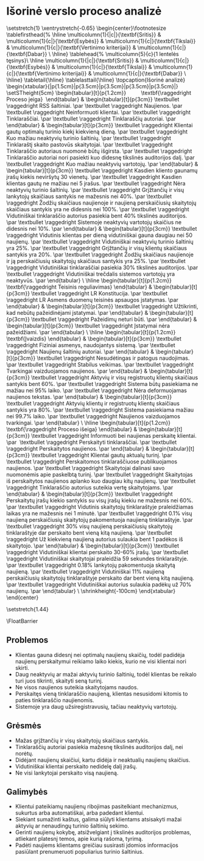 # Išorinė verslo proceso analizė

\setstretch{1}
\xentrystretch{-0.65}
\begin{center}\footnotesize
\tablefirsthead{%
    \hline
    \multicolumn{1}{|c|}{\textbf{Sritis}} &
    \multicolumn{1}{c|}{\textbf{Esybės}} &
    \multicolumn{1}{c|}{\textbf{Tikslai}} &
    \multicolumn{1}{c|}{\textbf{Vertinimo kriterijai}} &
    \multicolumn{1}{c|}{\textbf{Dabar}} \\
    \hline}
\tablehead{%
    \multicolumn{5}{c}{1 lentelės tęsinys}\\
    \hline
    \multicolumn{1}{|c|}{\textbf{Sritis}} &
    \multicolumn{1}{c|}{\textbf{Esybės}} &
    \multicolumn{1}{c|}{\textbf{Tikslai}} &
    \multicolumn{1}{c|}{\textbf{Vertinimo kriterijai}} &
    \multicolumn{1}{c|}{\textbf{Dabar}} \\
    \hline}
\tabletail{\hline}
\tablelasttail{\hline}
\topcaption{Išorinė analizė}
\begin{xtabular}{|p{1.5cm}|p{3.5cm}|p{3.5cm}|p{3.5cm}|p{3.5cm}|}
\setSTheight{5cm}
        \begin{tabular}[t]{p{1.2cm}}
            \textbf{\raggedright Proceso įeiga} 
        \end{tabular} &
        \begin{tabular}[t]{p{3cm}}
            \textbullet \raggedright RSS šaltiniai. \par
            \textbullet \raggedright Naujienos. \par
            \textbullet \raggedright Neinformuoti klientai. \par
            \textbullet \raggedright Tinklaraščiai. \par
            \textbullet \raggedright Tinklaraščių autoriai. \par
        \end{tabular} &
        \begin{tabular}[t]{p{3cm}}
            \textbullet \raggedright Klientai gautų optimalų turinio kiekį kiekvieną dieną. \par
            \textbullet \raggedright Kuo mažiau neaktyvių turinio šaltinių. \par
            \textbullet \raggedright Tinklaraštį skaito pastovūs skaitytojai. \par
            \textbullet \raggedright Tinklaraščio autoriaus nuomonė būtų išgirsta. \par
            \textbullet \raggedright Tinklaraščio autoriai nori pasiekti kuo didesnę tikslinės auditorijos dalį. \par
            \textbullet \raggedright Kuo mažiau neaktyvių vartotojų. \par
        \end{tabular} &
        \begin{tabular}[t]{p{3cm}}
            \textbullet \raggedright Kasdien kliento gaunamų įrašų kiekis neviršytų 30 vienetų. \par
            \textbullet \raggedright Kasdien klientas gautų ne mažiau nei 5 įrašus. \par
            \textbullet \raggedright Nėra neaktyvių turinio šaltinių. \par
            \textbullet \raggedright Grįžtančių ir visų lankytojų skaičiaus santykis ne mažesnis nei 40\%. \par
            \textbullet \raggedright Žodžių skaičiaus naujienoje ir naujieną perskaičiusių skaitytojų skaičiaus santykis yra ne didesnis nei 100\%. \par
            \textbullet \raggedright Vidutiniškai tinklaraščio autorius pasiekia bent 40\% tikslinės auditorijos. \par
            \textbullet \raggedright Sistemoje neaktyvių vartotojų skaičius ne didesnis nei 10\%. \par
         \end{tabular} &
        \begin{tabular}[t]{p{3cm}}
            \textbullet \raggedright Vidutinis klientas per dieną vidutiniškai gauna daugiau nei 50 naujienų. \par
            \textbullet \raggedright Vidutiniškai neaktyvių turinio šaltinių yra 25\%. \par
            \textbullet \raggedright Grįžtančių ir visų klientų skaičiaus santykis yra 20\%. \par
            \textbullet \raggedright Žodžių skaičiaus naujienoje ir ją perskaičiusių skaitytojų skaičiaus santykis yra 25\%. \par
            \textbullet \raggedright Vidutiniškai tinklaraščiai pasiekia 30\% tikslinės auditorijos. \par
            \textbullet \raggedright Vidutiniškai trečdalis sistemos vartotojų yra neaktyvūs. \par
        \end{tabular} \\ 
	\hline
        \begin{tabular}[t]{p{1.2cm}}
            \textbf{\raggedright Teisinis reguliavimas}
        \end{tabular} &
        \begin{tabular}[t]{p{3cm}}
            \textbullet \raggedright LR Konstitucija.  \par
            \textbullet \raggedright LR Asmens duomenų teisinės apsaugos įstatymas.  \par
        \end{tabular} &
        \begin{tabular}[t]{p{3cm}}
            \textbullet \raggedright Užtikrinti, kad nebūtų pažeidinėjami įstatymai. \par
        \end{tabular} &
        \begin{tabular}[t]{p{3cm}}
            \textbullet \raggedright Pažeidimų neturi būti. \par
        \end{tabular} &
        \begin{tabular}[t]{p{3cm}}
            \textbullet \raggedright Įstatymai nėra pažeidžiami.  \par
        \end{tabular} \\ 
	\hline
        \begin{tabular}[t]{p{1.2cm}}
           \textbf{Įvaizdis}
        \end{tabular} &
        \begin{tabular}[t]{p{3cm}}
            \textbullet \raggedright Fiziniai asmenys, naudojantys sistemą.  \par
            \textbullet \raggedright Naujienų šaltinių autoriai.  \par
        \end{tabular} &
        \begin{tabular}[t]{p{3cm}}
            \textbullet \raggedright Nesudėtingas ir patogus naudojimas. \par
            \textbullet \raggedright Stabilus veikimas. \par
            \textbullet \raggedright Tvarkingai vaizduojamos naujienos. \par
        \end{tabular} &
        \begin{tabular}[t]{p{3cm}}
            \textbullet \raggedright Aktyvių ir visų registruotų klientų skaičiaus santykis bent 60\%. \par
            \textbullet \raggedright Sistema būtų pasiekiama ne mažiau nei 95\% laiko. \par
            \textbullet \raggedright Nėra deformuojamas naujienos tekstas. \par
        \end{tabular} &
        \begin{tabular}[t]{p{3cm}}
            \textbullet \raggedright Aktyvių klientų ir registruotų klientų skaičiaus santykis yra 80\%. \par
            \textbullet \raggedright Sistema pasiekiama mažiau nei 99.7\% laiko.  \par
            \textbullet \raggedright Naujienos vaizduojamos tvarkingai.  \par
        \end{tabular} \\
	\hline
        \begin{tabular}[t]{p{1.2cm}}
            \textbf{\raggedright Proceso išeiga}
        \end{tabular} &
        \begin{tabular}[t]{p{3cm}}
            \textbullet \raggedright Informuoti bei naujienas perskaitę klientai. \par 
            \textbullet \raggedright Perskaityti tinklaraščiai. \par
            \textbullet \raggedright Perskaitytos naujienos. \par
        \end{tabular} &
        \begin{tabular}[t]{p{3cm}}
            \textbullet \raggedright Klientai gautų aktualų turinį. \par
            \textbullet \raggedright Perskaitomos tinklaraščiuose publikuojamos naujienos. \par
            \textbullet \raggedright Skaitytojai dalinasi savo nuomonėmis apie paskelbtą turinį. \par
            \textbullet \raggedright Skaitytojas iš perskaitytos naujienos aplanko kuo daugiau kitų naujienų. \par
            \textbullet \raggedright Tinklaraščio autorius suteikia vertę skaitytojams. \par
        \end{tabular} &
        \begin{tabular}[t]{p{3cm}}
            \textbullet \raggedright Perskaitytų įrašų kiekio santykis su visų įrašų kiekiu ne mažesnis nei 60\%. \par
            \textbullet \raggedright Vidutinis skaitytojų tinklaraštyje praleidžiamas laikas yra ne mažesnis nei 1 minutė. \par
            \textbullet \raggedright 0.1\% visų naujieną perskaičiusių skaitytojų pakomentuoja naujieną tinklaraštyje. \par
            \textbullet \raggedright 30\% visų naujieną perskaičiusių skaitytojų tinklaraštyje dar perskaito bent vieną kitą naujieną. \par
            \textbullet \raggedright Už kiekvieną naujieną autorius sulaukia bent 1 padėkos iš skaitytojo. \par
        \end{tabular} &
        \begin{tabular}[t]{p{3cm}}
            \textbullet \raggedright Vidutiniškai klientai perskaito 30-60\% įrašų. \par
            \textbullet \raggedright Vidutiniškai skaitytojai praleidžia 59 sekundes tinklaraštyje. \par
            \textbullet \raggedright 0.18\% lankytojų pakomentuoja skaitytą naujieną. \par
            \textbullet \raggedright Vidutiniškai 11\% naujieną perskaičiusių skaitytojų tinklaraštyje perskaito dar bent vieną kitą naujieną. \par
            \textbullet \raggedright Vidutiniškai autorius sulaukia padėkų už 70\% naujienų. \par
        \end{tabular} \\ \shrinkheight{-100cm}
\end{xtabular}
\end{center}

\setstretch{1.44}

\FloatBarrier

## Problemos
- Klientas gauna didesnį nei optimalų naujienų skaičių, todėl padidėja naujienų perskaitymui reikiamo laiko kiekis, kurio ne visi klientai nori skirti.
- Daug neaktyvių ar mažai aktyvių turinio šaltinių, todėl klientas be reikalo turi juos tikrinti, skaityti seną turinį.
- Ne visos naujienos suteikia skaitytojams naudos.
- Perskaitęs vieną tinklaraščio naujieną, klientas nesusidomi kitomis to paties tinklaraščio naujienomis.
- Sistemoje yra daug užsiregistravusių, tačiau neaktyvių vartotojų.

## Grėsmės

- Mažas grįžtančių ir visų skaitytojų skaičiaus santykis.
- Tinklaraščių autoriai pasiekia mažesnę tikslinės auditorijos dalį, nei norėtų.
- Didėjant naujienų skaičiui, kartu didėja ir neaktualių naujienų skaičius.
- Vidutiniškai klientai perskaito nedidelę dalį įrašų.
- Ne visi lankytojai perskaito visą naujieną.


## Galimybės

- Klientui pateikiamų naujienų ribojimas pasitelkiant mechanizmus, sukurtus arba automatiškai, arba padedant klientui.
- Siekiant sumažinti kaštus, galima siūlyti klientams atsisakyti mažai aktyvių ar nenaudingų turinio šaltinių sekimo.
- Gerinti naujienų kokybę, atsižvelgiant į tikslinės auditorijos problemas, atliekant platesnį temos, apie kurią rašoma, tyrimą.
- Padėti naujiems klientams greičiau susirasti įdomios informacijos pasiūlant prenumeruoti populiarius turinio šaltinius.

